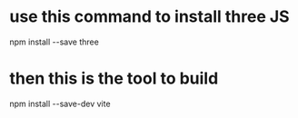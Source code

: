 # use this command to install three JS
npm install --save three

# then this is the tool to build
npm install --save-dev vite